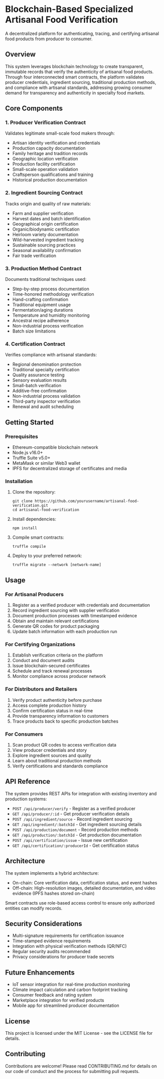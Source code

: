 # Blockchain-Based Specialized Artisanal Food Verification

A decentralized platform for authenticating, tracing, and certifying artisanal food products from producer to consumer.

## Overview

This system leverages blockchain technology to create transparent, immutable records that verify the authenticity of artisanal food products. Through four interconnected smart contracts, the platform validates producer credentials, ingredient sourcing, traditional production methods, and compliance with artisanal standards, addressing growing consumer demand for transparency and authenticity in specialty food markets.

## Core Components

### 1. Producer Verification Contract

Validates legitimate small-scale food makers through:
- Artisan identity verification and credentials
- Production capacity documentation
- Family heritage and tradition records
- Geographic location verification
- Production facility certification
- Small-scale operation validation
- Craftsperson qualifications and training
- Historical production documentation

### 2. Ingredient Sourcing Contract

Tracks origin and quality of raw materials:
- Farm and supplier verification
- Harvest dates and batch identification
- Geographical origin certification
- Organic/biodynamic certification
- Heirloom variety documentation
- Wild-harvested ingredient tracking
- Sustainable sourcing practices
- Seasonal availability confirmation
- Fair trade verification

### 3. Production Method Contract

Documents traditional techniques used:
- Step-by-step process documentation
- Time-honored methodology verification
- Hand-crafting confirmation
- Traditional equipment usage
- Fermentation/aging durations
- Temperature and humidity monitoring
- Ancestral recipe adherence
- Non-industrial process verification
- Batch size limitations

### 4. Certification Contract

Verifies compliance with artisanal standards:
- Regional denomination protection
- Traditional specialty certification
- Quality assurance testing
- Sensory evaluation results
- Small-batch verification
- Additive-free confirmation
- Non-industrial process validation
- Third-party inspector verification
- Renewal and audit scheduling

## Getting Started

### Prerequisites

- Ethereum-compatible blockchain network
- Node.js v16.0+
- Truffle Suite v5.0+
- MetaMask or similar Web3 wallet
- IPFS for decentralized storage of certificates and media

### Installation

1. Clone the repository:
   ```
   git clone https://github.com/yourusername/artisanal-food-verification.git
   cd artisanal-food-verification
   ```

2. Install dependencies:
   ```
   npm install
   ```

3. Compile smart contracts:
   ```
   truffle compile
   ```

4. Deploy to your preferred network:
   ```
   truffle migrate --network [network-name]
   ```

## Usage

### For Artisanal Producers

1. Register as a verified producer with credentials and documentation
2. Record ingredient sourcing with supplier verification
3. Document production processes with timestamped evidence
4. Obtain and maintain relevant certifications
5. Generate QR codes for product packaging
6. Update batch information with each production run

### For Certifying Organizations

1. Establish verification criteria on the platform
2. Conduct and document audits
3. Issue blockchain-secured certificates
4. Schedule and track renewal processes
5. Monitor compliance across producer network

### For Distributors and Retailers

1. Verify product authenticity before purchase
2. Access complete production history
3. Confirm certification status in real-time
4. Provide transparency information to customers
5. Trace products back to specific production batches

### For Consumers

1. Scan product QR codes to access verification data
2. View producer credentials and story
3. Explore ingredient sources and quality
4. Learn about traditional production methods
5. Verify certifications and standards compliance

## API Reference

The system provides REST APIs for integration with existing inventory and production systems:

- `POST /api/producer/verify` - Register as a verified producer
- `GET /api/producer/:id` - Get producer verification details
- `POST /api/ingredient/source` - Record ingredient sourcing
- `GET /api/ingredient/:batchId` - Get ingredient sourcing details
- `POST /api/production/document` - Record production methods
- `GET /api/production/:batchId` - Get production documentation
- `POST /api/certification/issue` - Issue new certification
- `GET /api/certification/:producerId` - Get certification status

## Architecture

The system implements a hybrid architecture:
- On-chain: Core verification data, certification status, and event hashes
- Off-chain: High-resolution images, detailed documentation, and video evidence (IPFS hashes stored on-chain)

Smart contracts use role-based access control to ensure only authorized entities can modify records.

## Security Considerations

- Multi-signature requirements for certification issuance
- Time-stamped evidence requirements
- Integration with physical verification methods (QR/NFC)
- Regular security audits recommended
- Privacy considerations for producer trade secrets

## Future Enhancements

- IoT sensor integration for real-time production monitoring
- Climate impact calculation and carbon footprint tracking
- Consumer feedback and rating system
- Marketplace integration for verified products
- Mobile app for streamlined producer documentation

## License

This project is licensed under the MIT License - see the LICENSE file for details.

## Contributing

Contributions are welcome! Please read CONTRIBUTING.md for details on our code of conduct and the process for submitting pull requests.
